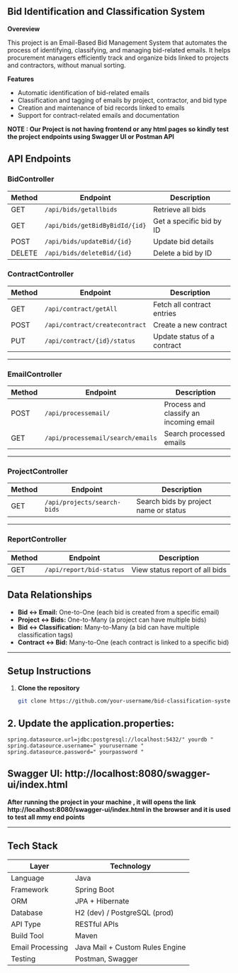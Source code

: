 ## Bid Identification and Classification System

**Overeview**

This project is an Email-Based Bid Management System that automates the process of identifying, classifying, and managing bid-related emails.
It helps procurement managers efficiently track and organize bids linked to projects and contractors, without manual sorting.

**Features**

* Automatic identification of bid-related emails
* Classification and tagging of emails by project, contractor, and bid type
* Creation and maintenance of bid records linked to emails
* Support for contract-related emails and documentation

**NOTE : Our Project is not having frontend or any html pages so kindly test the project endpoints using Swagger UI or Postman API**

         
##  API Endpoints

###  BidController
| Method | Endpoint                          | Description                             |
|--------|-----------------------------------|-----------------------------------------|
| GET    | `/api/bids/getallbids`            | Retrieve all bids                       |
| GET    | `/api/bids/getBidByBidId/{id}`    | Get a specific bid by ID                |
| POST   | `/api/bids/updateBid/{id}`        | Update bid details                      |
| DELETE | `/api/bids/deleteBid/{id}`        | Delete a bid by ID                      |
###  ContractController

| Method | Endpoint                                 | Description                        |
|--------|------------------------------------------|------------------------------------|
| GET    | `/api/contract/getAll`                   | Fetch all contract entries         |
| POST   | `/api/contract/createcontract`           | Create a new contract              |
| PUT    | `/api/contract/{id}/status`              | Update status of a contract        |

---

###  EmailController

| Method | Endpoint                               | Description                             |
|--------|----------------------------------------|-----------------------------------------|
| POST   | `/api/processemail/`                   | Process and classify an incoming email  |
| GET    | `/api/processemail/search/emails`      | Search processed emails                 |

---

###  ProjectController

| Method | Endpoint                        | Description                            |
|--------|---------------------------------|----------------------------------------|
| GET    | `/api/projects/search-bids`     | Search bids by project name or status  |

---

### ReportController

| Method | Endpoint                     | Description                          |
|--------|------------------------------|--------------------------------------|
| GET    | `/api/report/bid-status`     | View status report of all bids       |

##  Data Relationships

- **Bid ↔ Email:** One-to-One (each bid is created from a specific email)
- **Project ↔ Bids:** One-to-Many (a project can have multiple bids)
- **Bid ↔ Classification:** Many-to-Many (a bid can have multiple classification tags)
- **Contract ↔ Bid:** Many-to-One (each contract is linked to a specific bid)

---

##  Setup Instructions

1. **Clone the repository**
   ```bash
   git clone https://github.com/your-username/bid-classification-system.git
   
## 2. Update the application.properties:
	spring.datasource.url=jdbc:postgresql://localhost:5432/" yourdb "
	spring.datasource.username=" yourusername "
	spring.datasource.password=" yourpassword "

## Swagger UI: http://localhost:8080/swagger-ui/index.html
   **After running the project in your machine , it will opens the link http://localhost:8080/swagger-ui/index.html in the browser and it is used to test all mmy end points**

---

## Tech Stack

| Layer              | Technology         |
|-------------------|--------------------|
| Language           | Java               |
| Framework          | Spring Boot        |
| ORM                | JPA + Hibernate    |
| Database           | H2 (dev) / PostgreSQL (prod) |
| API Type           | RESTful APIs       |
| Build Tool         | Maven              |
| Email Processing   | Java Mail + Custom Rules Engine |
| Testing            | Postman, Swagger   |
















